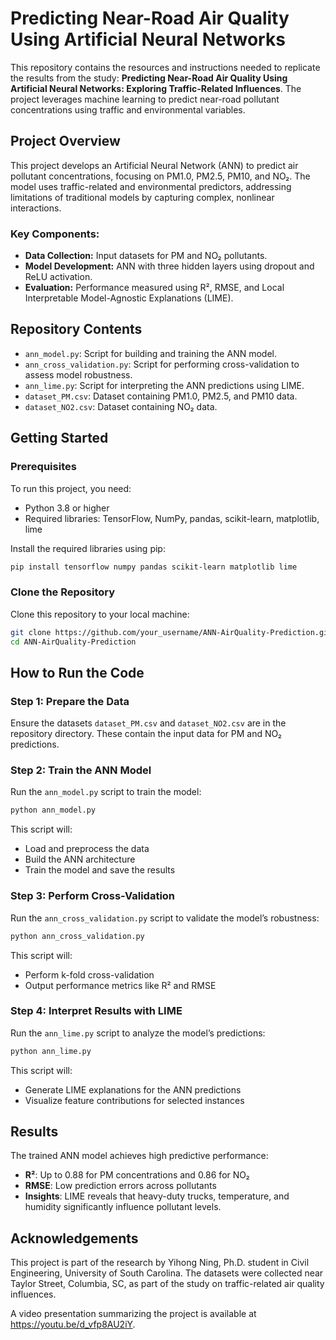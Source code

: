 # Predicting Near-Road Air Quality Using Artificial Neural Networks

This repository contains the resources and instructions needed to replicate the results from the study: **Predicting Near-Road Air Quality Using Artificial Neural Networks: Exploring Traffic-Related Influences**. The project leverages machine learning to predict near-road pollutant concentrations using traffic and environmental variables.


## Project Overview
This project develops an Artificial Neural Network (ANN) to predict air pollutant concentrations, focusing on PM1.0, PM2.5, PM10, and NO₂. The model uses traffic-related and environmental predictors, addressing limitations of traditional models by capturing complex, nonlinear interactions.

### Key Components:
- **Data Collection:** Input datasets for PM and NO₂ pollutants.
- **Model Development:** ANN with three hidden layers using dropout and ReLU activation.
- **Evaluation:** Performance measured using R², RMSE, and Local Interpretable Model-Agnostic Explanations (LIME).

## Repository Contents
- `ann_model.py`: Script for building and training the ANN model.
- `ann_cross_validation.py`: Script for performing cross-validation to assess model robustness.
- `ann_lime.py`: Script for interpreting the ANN predictions using LIME.
- `dataset_PM.csv`: Dataset containing PM1.0, PM2.5, and PM10 data.
- `dataset_NO2.csv`: Dataset containing NO₂ data.

## Getting Started
### Prerequisites
To run this project, you need:
- Python 3.8 or higher
- Required libraries: TensorFlow, NumPy, pandas, scikit-learn, matplotlib, lime

Install the required libraries using pip:
```bash
pip install tensorflow numpy pandas scikit-learn matplotlib lime
```

### Clone the Repository
Clone this repository to your local machine:
```bash
git clone https://github.com/your_username/ANN-AirQuality-Prediction.git
cd ANN-AirQuality-Prediction
```

## How to Run the Code
### Step 1: Prepare the Data
Ensure the datasets `dataset_PM.csv` and `dataset_NO2.csv` are in the repository directory. These contain the input data for PM and NO₂ predictions.

### Step 2: Train the ANN Model
Run the `ann_model.py` script to train the model:
```bash
python ann_model.py
```
This script will:
- Load and preprocess the data
- Build the ANN architecture
- Train the model and save the results

### Step 3: Perform Cross-Validation
Run the `ann_cross_validation.py` script to validate the model’s robustness:
```bash
python ann_cross_validation.py
```
This script will:
- Perform k-fold cross-validation
- Output performance metrics like R² and RMSE

### Step 4: Interpret Results with LIME
Run the `ann_lime.py` script to analyze the model’s predictions:
```bash
python ann_lime.py
```
This script will:
- Generate LIME explanations for the ANN predictions
- Visualize feature contributions for selected instances

## Results
The trained ANN model achieves high predictive performance:
- **R²**: Up to 0.88 for PM concentrations and 0.86 for NO₂
- **RMSE**: Low prediction errors across pollutants
- **Insights**: LIME reveals that heavy-duty trucks, temperature, and humidity significantly influence pollutant levels.

## Acknowledgements
This project is part of the research by Yihong Ning, Ph.D. student in Civil Engineering, University of South Carolina. The datasets were collected near Taylor Street, Columbia, SC, as part of the study on traffic-related air quality influences.

A video presentation summarizing the project is available at https://youtu.be/d_vfp8AU2iY.
